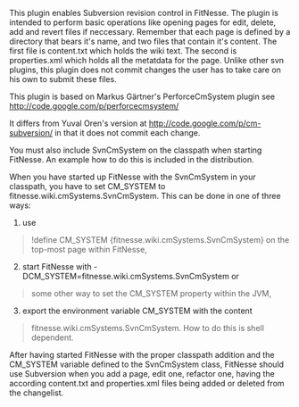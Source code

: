 This plugin enables Subversion revision control in FitNesse. The plugin is intended to perform basic operations like opening pages for edit, delete, add and revert files if neccessary. Remember that each page is defined by a directory that bears it's name, and two files that contain it's content. The first file is content.txt which holds the wiki text. The second is properties.xml which holds all the metatdata for the page. Unlike other svn plugins, this plugin does not commit changes the user has to take care on his own to submit these files.

This plugin is based on Markus Gärtner's PerforceCmSystem plugin see http://code.google.com/p/perforcecmsystem/

It differs from Yuval Oren's version at http://code.google.com/p/cm-subversion/ in that it does not commit each change.

You must also include SvnCmSystem on the classpath when starting FitNesse.
An example how to do this is included in the distribution.

When you have started up FitNesse with the SvnCmSystem in your classpath,
you have to set CM\_SYSTEM to fitnesse.wiki.cmSystems.SvnCmSystem.
This can be done in one of three ways:

1) use
> !define CM\_SYSTEM {fitnesse.wiki.cmSystems.SvnCmSystem}
> on the top-most page within FitNesse,
2) start FitNesse with -DCM\_SYSTEM=fitnesse.wiki.cmSystems.SvnCmSystem or
> some other way to set the CM\_SYSTEM property within the JVM,
3) export the environment variable CM\_SYSTEM with the content
> fitnesse.wiki.cmSystems.SvnCmSystem. How to do this is shell dependent.

After having started FitNesse with the proper classpath addition and the
CM\_SYSTEM variable defined to the SvnCmSystem class, FitNesse should use
Subversion when you add a page, edit one, refactor one, having the according
content.txt and properties.xml files being added or deleted from the changelist.